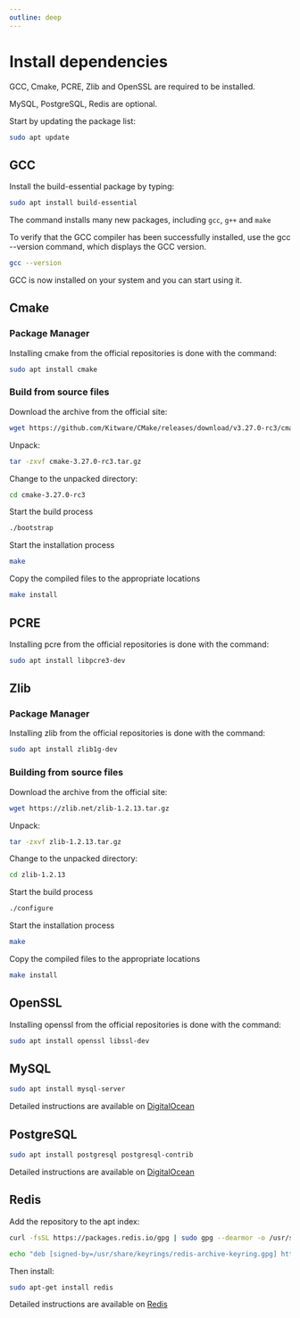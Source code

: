 ```yaml
---
outline: deep
---
```


# Install dependencies

GCC, Cmake, PCRE, Zlib and OpenSSL are required to be installed.

MySQL, PostgreSQL, Redis are optional.

Start by updating the package list:

```bash
sudo apt update
```

## GCC

Install the build-essential package by typing:

```bash
sudo apt install build-essential
```

The command installs many new packages, including `gcc`, `g++` and `make`

To verify that the GCC compiler has been successfully installed, use the gcc --version command, which displays the GCC version.

```bash
gcc --version
```

GCC is now installed on your system and you can start using it.

## Cmake

### Package Manager

Installing cmake from the official repositories is done with the command:

```bash
sudo apt install cmake
```

### Build from source files

Download the archive from the official site:

```bash
wget https://github.com/Kitware/CMake/releases/download/v3.27.0-rc3/cmake-3.27.0-rc3.tar.gz
```

Unpack:

```bash
tar -zxvf cmake-3.27.0-rc3.tar.gz
```

Change to the unpacked directory:

```bash
cd cmake-3.27.0-rc3
```

Start the build process

```bash
./bootstrap
```

Start the installation process

```bash
make
```

Copy the compiled files to the appropriate locations

```bash
make install
```


## PCRE

Installing pcre from the official repositories is done with the command:

```bash
sudo apt install libpcre3-dev
```

## Zlib

### Package Manager

Installing zlib from the official repositories is done with the command:

```bash
sudo apt install zlib1g-dev
```

### Building from source files

Download the archive from the official site:

```bash
wget https://zlib.net/zlib-1.2.13.tar.gz
```

Unpack:

```bash
tar -zxvf zlib-1.2.13.tar.gz
```

Change to the unpacked directory:

```bash
cd zlib-1.2.13
```

Start the build process

```bash
./configure
```

Start the installation process

```bash
make
```

Copy the compiled files to the appropriate locations

```bash
make install
```

## OpenSSL

Installing openssl from the official repositories is done with the command:

```bash
sudo apt install openssl libssl-dev
```

## MySQL

```bash
sudo apt install mysql-server
```

Detailed instructions are available on [DigitalOcean](https://www.digitalocean.com/community/tutorials/how-to-install-mysql-on-ubuntu-20-04)

## PostgreSQL

```bash
sudo apt install postgresql postgresql-contrib
```

Detailed instructions are available on [DigitalOcean](https://www.digitalocean.com/community/tutorials/how-to-install-postgresql-on-ubuntu-20-04-quickstart)

## Redis

Add the repository to the apt index:

```bash
curl -fsSL https://packages.redis.io/gpg | sudo gpg --dearmor -o /usr/share/keyrings/redis-archive-keyring.gpg

echo "deb [signed-by=/usr/share/keyrings/redis-archive-keyring.gpg] https://packages.redis.io/deb $(lsb_release -cs) main" | sudo tee /etc/apt/sources.list.d/redis.list
```

Then install:

```bash
sudo apt-get install redis
```

Detailed instructions are available on [Redis](https://redis.io/docs/getting-started/installation/install-redis-on-linux/)